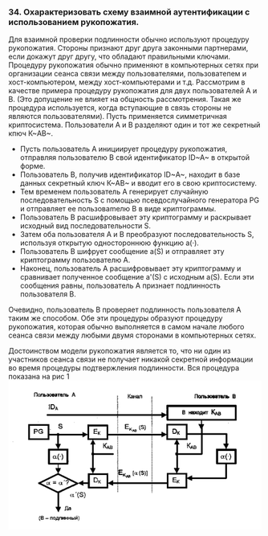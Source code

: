 ### 34. Охарактеризовать схему взаимной аутентификации с использованием рукопожатия.

Для взаимной проверки подлинности обычно используют процедуру рукопожатия. Cтороны признают друг друга законными партнерами, если докажут друг другу, что обладают правильными ключами. Процедуру рукопожатия обычно применяют в компьютерных сетях при организации сеанса связи между пользователями, пользоватепем и хост-компьютером, между хост-компьютерами и т.д. Рассмотрим в качестве примера процедуру рукопожатия для двух пользователей А и В. (Это допущение не влияет на общность рассмотрения. Такая же процедура используется, когда вступающие в связь стороны не являются пользователями). Пусть применяется симметричная криптосистема. Пользователи А и В разделяют один и тот же секретный кпюч К~AB~.

- Пусть пользователь А инициирует процедуру рукопожатия, отправляя пользователю В свой идентификатор ID~A~ в открытой форме.
- Пользователь В, получив идентификатор ID~А~, находит в базе данных секретный ключ К~AB~ и вводит его в свою криптосистему.
- Тем временем пользователь А генерирует случайную последовательность S с помощью псевдослучайного генератора РG и отправляет ее пользоваmелю В в виде криптограммы.
- Пользователь В расшифровывает эту криптограмму и раскрывает исходный вид последовательности S.
- Затем оба пользователя А и В преобразуют последовательность S, используя открытую одностороннюю функцию a(·).
- Пользователь В шифрует сообщение a(S) и отправляет эту криптограмму пользователю А.
- Наконец, пользователь А расшифровывает эту криптограмму и сравнивает полученное сообщение a'(S) с исходным 
a(S). Если эти сообщения равны, пользователь А признает подлинность пользователя В.

Очевидно, пользователь В проверяет подлинность пользователя А таким же способом. Обе эти процедуры образуют процедуру рукопожатия, которая обычно выполняется в самом начале любого сеанса связи между любыми двумя сторонами в компьютерных сетях.

Достоинством модели рукопожатия является то, что ни один из участников сеанса связи не получает никакой секретной информации во время процедуры подтвержления подлинности.
Вся процедура показана на рис 1
![Рисунок 1 - Схема процедуры рукопожатия (пользователь А проверяет подлинность пользователя В)](/images/Screenshot_1.png)
